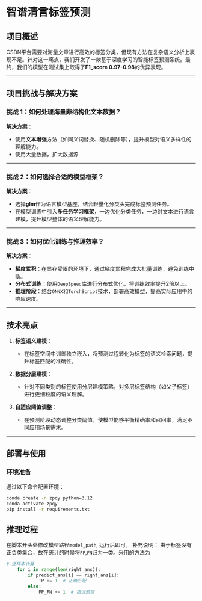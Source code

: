 # 智谱清言标签预测

## 项目概述  
CSDN平台需要对海量文章进行高效的标签分类，但现有方法在复杂语义分析上表现不足。针对这一痛点，我们开发了一款基于深度学习的智能标签预测系统。最终，我们的模型在测试集上取得了**F1_score 0.97-0.98**的优异表现。

---

## 项目挑战与解决方案  

### 挑战 1：如何处理海量非结构化文本数据？  
**解决方案**：  
- 使用**文本增强**方法（如同义词替换、随机删除等），提升模型对语义多样性的理解能力。  
- 使用大量数据，扩大数据源

---

### 挑战 2：如何选择合适的模型框架？  
**解决方案**：  
- 选择**glm**作为语言模型基座，结合轻量化分类头完成标签预测任务。  
- 在模型训练中引入**多任务学习框架**，一边优化分类任务，一边对文本进行语言建模，提升模型整体的语义理解能力。  

---

### 挑战 3：如何优化训练与推理效率？  
**解决方案**：  
- **梯度累积**：在显存受限的环境下，通过梯度累积完成大批量训练，避免训练中断。  
- **分布式训练**：使用`DeepSpeed`库进行分布式优化，将训练效率提升2倍以上。  
- **推理阶段**：结合`ONNX`和`TorchScript`技术，部署高效模型，提高实际应用中的响应速度。

---

## 技术亮点  
1. **标签语义建模**：  
   - 在标签空间中训练独立嵌入，将预测过程转化为标签的语义检索问题，提升标签匹配的准确性。  

2. **数据分层建模**：  
   - 针对不同类别的标签使用分层建模策略，对多层标签结构（如父子标签）进行更细粒度的语义理解。  

3. **自适应阈值调整**：  
   - 在预测阶段动态调整分类阈值，使模型能够平衡精确率和召回率，满足不同应用场景需求。

---

## 部署与使用  

### 环境准备  
通过以下命令配置环境：  
```bash  
conda create -n zpqy python=3.12  
conda activate zpqy  
pip install -r requirements.txt
```

## 推理过程
在脚本开头处修改模型路径`model_path`, 运行后即可。
补充说明：
由于标签没有正负类集合，故在统计的时候将`FP`,`FN`归为一类。采用的方法为
```python
# 逐样本计算
    for i in range(len(right_ans)):
        if predict_ans[i] == right_ans[i]:
            TP += 1  # 正确匹配
        else:
            FP_FN += 1  # 错误预测
```
